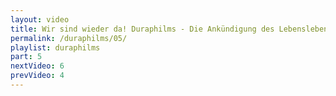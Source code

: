 ```yaml
---
layout: video
title: Wir sind wieder da! Duraphilms - Die Ankündigung des Lebenslebens
permalink: /duraphilms/05/
playlist: duraphilms
part: 5
nextVideo: 6
prevVideo: 4
---
```

